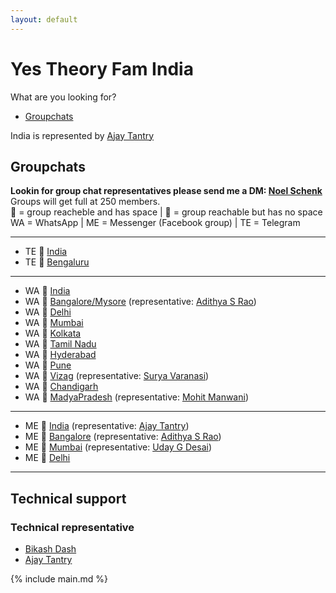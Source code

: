 ```yaml
---
layout: default
---
```

# Yes Theory Fam India  
What are you looking for?
* [Groupchats](#groupchats)  

India is represented by [Ajay Tantry](https://www.facebook.com/ajay.tantry)

## Groupchats  
**Lookin for group chat representatives please send me a DM: [Noel Schenk](https://www.facebook.com/noel.elias.schenk)**  
Groups will get full at 250 members.  
💚 = group reacheble and has space | 💛 = group reachable but has no space  
WA = WhatsApp | ME = Messenger (Facebook group) | TE = Telegram  

---  

* TE 💚 [India](https://t.me/joinchat/MU9y4xPqL7rnULJxxx8a0Q)
* TE 💚 [Bengaluru](https://t.me/joinchat/J53IGRcR7KY6VSeK0vQK5w)  

---  

* WA 💛 [India](https://chat.whatsapp.com/BnL7nUL71mh9NmsAyMumaH)
* WA 💚 [Bangalore/Mysore](https://chat.whatsapp.com/K35RTnq9cxTCluSETqiEzZ) (representative: [Adithya S Rao](https://www.facebook.com/profile.php?id=100004124409756))
* WA 💚 [Delhi](https://chat.whatsapp.com/LyNCr1GkppR9qJ1X7tknHu)
* WA 💚 [Mumbai](https://chat.whatsapp.com/IUGk6sLEBtTFgOk5g8jEKi?fbclid=IwAR05ZlYeIcRod-lL4zN3_6XnhhfnAkokcpBNGuxLNRJpwbEuG0VB6KLkA04)
* WA 💚 [Kolkata](https://chat.whatsapp.com/KnIHcCBy92PAgIBKYJyrnt)
* WA 💚 [Tamil Nadu](https://chat.whatsapp.com/GtixqBpBNQ6GewVxFlhCHI)
* WA 💚 [Hyderabad](https://chat.whatsapp.com/LeTVbbfXiC8ENaQjslpgiu)
* WA 💚 [Pune](https://chat.whatsapp.com/HXhRe6kqZLvKlkt1gHmLax)
* WA 💚 [Vizag](https://chat.whatsapp.com/B6emIpTFApXCpjIxxvG3Jn) (representative: [Surya Varanasi](https://www.facebook.com/surya.sauri.14100))
* WA 💚 [Chandigarh](https://chat.whatsapp.com/LJvIe1qUhGnD7g7Sq35spu)
* WA 💚 [MadyaPradesh](https://chat.whatsapp.com/ERdjNkZzK0t6CaCAh7Z3ac) (representative: [Mohit Manwani](https://www.facebook.com/mohit7m))  

---  

* ME 💚 [India](https://m.me/join/AbYQ3LU2_niAZPpC) (representative: [Ajay Tantry](https://www.facebook.com/ajay.tantry))
* ME 💚 [Bangalore](https://m.me/join/AbYadmRTvjsqlHId) (representative: [Adithya S Rao](https://www.facebook.com/profile.php?id=100004124409756))
* ME 💚 [Mumbai](https://m.me/join/AbYRahr78yleYBdR) (representative: [Uday G Desai](https://www.facebook.com/uday.desai.585))
* ME 💚 [Delhi](https://chat.whatsapp.com/LyNCr1GkppR9qJ1X7tknHu)  

---  

## Technical support  
### Technical representative  
* [Bikash Dash](https://www.facebook.com/beeeku)  
* [Ajay Tantry](https://www.facebook.com/ajay.tantry)  

{% include main.md %}
